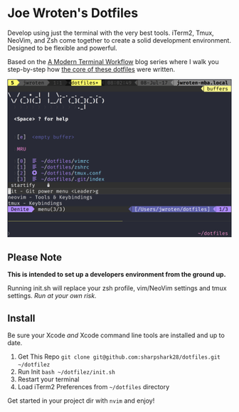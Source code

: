 # Joe Wroten's Dotfiles

Develop using just the terminal with the very best tools. iTerm2, Tmux, NeoVim, and Zsh come together to create a solid development environment. Designed to be flexible and powerful.

Based on the [A Modern Terminal Workflow](https://wrotenwrites.com/a_modern_terminal_workflow_1/) blog series where I walk you step-by-step how [the core of these dotfiles](https://github.com/sharpshark28/modern-terminal-workflow) were written. 

![preview](preview.png)

## Please Note

**This is intended to set up a developers environment from the ground up.**

Running init.sh will replace your zsh profile, vim/NeoVim settings and tmux settings. _Run at your own risk._

## Install

Be sure your Xcode _and_ Xcode command line tools are installed and up to date.

1. Get This Repo `git clone git@github.com:sharpshark28/dotfiles.git ~/dotfilez`
2. Run Init `bash ~/dotfilez/init.sh`
3. Restart your terminal
4. Load iTerm2 Preferences from `~/dotfiles` directory

Get started in your project dir with `nvim` and enjoy!
